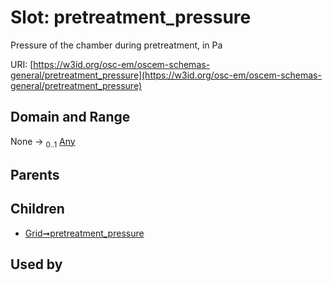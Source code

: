 
# Slot: pretreatment_pressure

Pressure of the chamber during pretreatment, in Pa

URI: [https://w3id.org/osc-em/oscem-schemas-general/pretreatment_pressure](https://w3id.org/osc-em/oscem-schemas-general/pretreatment_pressure)


## Domain and Range

None &#8594;  <sub>0..1</sub> [Any](Any.md)

## Parents


## Children

 *  [Grid➞pretreatment_pressure](Grid_pretreatment_pressure.md)

## Used by

